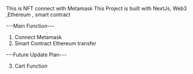 This is NFT connect with Metamask
This Project is built with NextJs, Web3 ,Ethereum , smart contract

---Main Function---
1) Connect Metamask
2) Smart Contract Ethereum transfer




---Future Update Plan---


3) Cart Function
